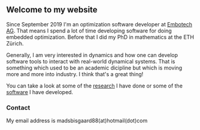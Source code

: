 ## Welcome to my website

Since September 2019 I'm an optimization software developer at [Embotech AG](https://www.embotech.com/). That means I spend a lot of time developing software for doing embedded optimization. Before that I did my PhD in mathematics at the ETH Zürich. 

Generally, I am very interested in dynamics and how one can develop software tools to interact with real-world dynamical systems. That is something which used to be an academic dicipline but which is moving more and more into industry. I think that's a great thing! 

You can take a look at some of the [research](https://mads-bisgaard.github.io/research) I have done or some of the [software](https://mads-bisgaard.github.io/software) I have developed.

### Contact

My email address is madsbisgaard88(at)hotmail(dot)com 